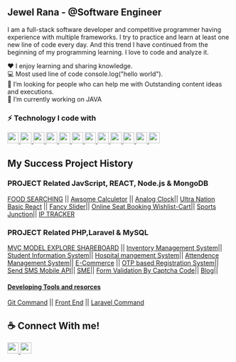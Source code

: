 <!---<img align='right' src="https://github-readme-stats.vercel.app/api?username=jewelxy&show_icons=true&theme=dracula">----->

## Jewel Rana - @Software Engineer

I am a full-stack software developer and competitive programmer having experience with multiple frameworks. I try to practice and learn at least one new line of code every day. And this trend I have continued from the beginning of my programming learning. I love to code and analyze it.
<p>
<span>♥️ I enjoy learning and sharing knowledge.</span> <br>
 <span>💻 Most used line of code console.log("hello world").</span> <br>
 <span>🤔 I’m looking for people who can help me with Outstanding content ideas and executions.</span> <br>
 <span>🔭  I’m currently working on JAVA</span> <br>
</p>  
<h3>⚡ Technology I code with</h3>
<p align="left">
  <a href="#">
    <img src ="https://img.shields.io/static/v1?message=PHP&logo=php&labelColor=5c5c5c&color=1182c3&logoColor=white&label=%20" height="25" style="max-width: 100%;">
  </a>
   <a href="#">
    <img src ="https://img.shields.io/static/v1?message=Laravel&logo=laravel&labelColor=5c5c5c&color=FF0000&logoColor=white&label=%20" height="25" style="max-width: 100%;">
  </a>
   <a href="#">
    <img src ="https://img.shields.io/static/v1?message=Vue Js&logo=vuedotjs&labelColor=5c5c5c&color=D4AC0D&logoColor=white&label=%20" height="25" style="max-width: 100%;">
  </a>
<a href="#">
    <img src ="https://img.shields.io/static/v1?message=React Js&logo=React&labelColor=5c5c5c&color=61DAFB&logoColor=white&label=%20" height="25" style="max-width: 100%;">
  </a>
  <a href="#">
    <img src ="https://img.shields.io/static/v1?message=MySql&logo=laravel&labelColor=5c5c5c&color=4d7902&logoColor=white&label=%20" height="25" style="max-width: 100%;">
  </a>
  <a href="#">
    <img src ="https://img.shields.io/static/v1?message=JavaScript&logo=javascript&labelColor=5c5c5c&color=52307c&logoColor=white&label=%20" height="25" style="max-width: 100%;">
  </a>
  <a href="#">
    <img src ="https://img.shields.io/static/v1?message=Jquery&logo=jquery&labelColor=5c5c5c&color=b9770e&logoColor=white&label=%20" height="25" style="max-width: 100%;">
  </a>
   <a href="#">
    <img src ="https://img.shields.io/static/v1?message=Ajax&logo=json&labelColor=5c5c5c&color=0e6251&logoColor=white&label=%20" height="25" style="max-width: 100%;">
  </a>
   <a href="#">
    <img src ="https://img.shields.io/static/v1?message=HTML&logo=html5&labelColor=5c5c5c&color=5f6a6a&logoColor=white&label=%20" height="25" style="max-width: 100%;">
  </a>
   <a href="#">
    <img src ="https://img.shields.io/static/v1?message=CSS3&logo=css3&labelColor=5c5c5c&color=e67e22&logoColor=white&label=%20" height="25" style="max-width: 100%;">
  </a>
   <a href="#">
    <img src ="https://img.shields.io/static/v1?message=Bootstrap&logo=bootstrap&labelColor=5c5c5c&color=5D6D7E&logoColor=white&label=%20" height="25" style="max-width: 100%;">
     <a href="#">
    <img src ="https://img.shields.io/static/v1?message=C%2B%2B &logo=C%2B%2B&labelColor=5c5c5c&color=32CD32&logoColor=white&label=%20" height="25" style="max-width: 100%;">
  </a>
  </a>
</p>

## My Success Project History

### PROJECT Related JavScript, REACT, Node.js & MongoDB
[FOOD SEARCHING](https://github.com/jewelxy/Dish-For-Food-Simple-JS-API-) ||
[Awsome Calculetor](https://github.com/jewelxy/A-simple-JS-calculetor) ||
[Analog Clock](https://jewelxy.github.io/analog-clock-on-JS-/)||
[Ultra Nation Basic React](https://github.com/jewelxy/explore-react/tree/main/ultra-nation) ||
[Fancy Slider](https://github.com/jewelxy/JavaScript-Fancy-Slider)||
[Online Seat Booking Wishlist-Cart](https://jewelxy.github.io/Online-Seat-Booking-Wishlist-Cart/)||
[Sports Junction](https://github.com/jewelxy/team-selection)||
[IP TRACKER](https://jewelxy.github.io/IP-Tracker/)


### PROJECT Related PHP,Laravel & MySQL
[MVC MODEL EXPLORE SHAREBOARD](https://github.com/jewelxy/explore-PHP-OOP/tree/main/crushCoursePHP/userAPI%20MVC%20Pattern) ||
[Inventory Management System](https://github.com/jewelxy/Advance-Billing-System)||
[Student Information System](https://github.com/jewelxy/studentInformationSystem/tree/master/Student%20Info)||
[Hospital mangement System](https://github.com/jewelxy/Hospital-Management-System)||
[Attendence Management System](https://github.com/jewelxy/UU-Attendence-Managemment-System)||
[E-Commerce](http://www.rabiulfashionhouse.com/) ||
[OTP based Registration System](https://github.com/jewelxy/bundle-of-php-project/tree/main/Secure%20user%20registration%20genarate%20otp)||
[Send SMS Mobile API](https://jewelxy.github.io/Online-Seat-Booking-Wishlist-Cart/)||
[SME](http://sme.rabiulfashionhouse.com/)||
[Form Validation By Captcha Code](https://github.com/jewelxy/php-Captcha-For-From-Validation)||
[Blog](https://github.com/jewelxy/explore-laravel-8/tree/main/blogPost)||


#### [Developing Tools and resorces](https://jewelxy.github.io/free-developer-resource/)
[Git Command](https://github.com/jewelxy/git-command) || [Front End](https://github.com/jewelxy/resources-collection) || 
[Laravel Command](https://github.com/jewelxy/laravel-documentation)


## ☕ Connect With me!
<p>
 <a href="https://www.linkedin.com/in/jewelranawebexpart/" target="_blank">
    <img src ="https://img.shields.io/static/v1?message=Linkedin&logo=linkedin&labelColor=5c5c5c&color=D4AC0D&logoColor=white&label=%20" height="25" style="max-width: 100%;">
  </a>
   <a href="intmainjewel@gmail.com" target="_blank">
    <img src ="https://img.shields.io/static/v1?message=Gmail&logo=gmail&labelColor=5c5c5c&color=FF0000&logoColor=white&label=%20" height="25" style="max-width: 100%;">
  </a>
  </p>
